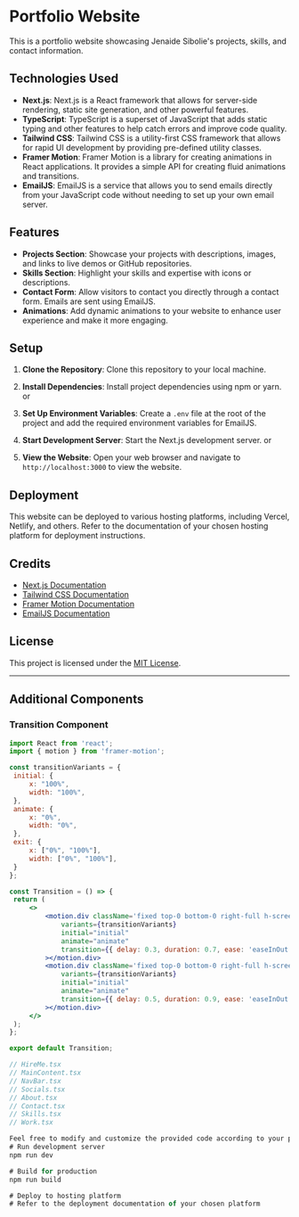 # Portfolio Website

This is a portfolio website showcasing Jenaide Sibolie's projects, skills, and contact information.

## Technologies Used

- **Next.js**: Next.js is a React framework that allows for server-side rendering, static site generation, and other powerful features.
- **TypeScript**: TypeScript is a superset of JavaScript that adds static typing and other features to help catch errors and improve code quality.
- **Tailwind CSS**: Tailwind CSS is a utility-first CSS framework that allows for rapid UI development by providing pre-defined utility classes.
- **Framer Motion**: Framer Motion is a library for creating animations in React applications. It provides a simple API for creating fluid animations and transitions.
- **EmailJS**: EmailJS is a service that allows you to send emails directly from your JavaScript code without needing to set up your own email server.

## Features

- **Projects Section**: Showcase your projects with descriptions, images, and links to live demos or GitHub repositories.
- **Skills Section**: Highlight your skills and expertise with icons or descriptions.
- **Contact Form**: Allow visitors to contact you directly through a contact form. Emails are sent using EmailJS.
- **Animations**: Add dynamic animations to your website to enhance user experience and make it more engaging.

## Setup

1. **Clone the Repository**: Clone this repository to your local machine.


2. **Install Dependencies**: Install project dependencies using npm or yarn.
or
3. **Set Up Environment Variables**: Create a `.env` file at the root of the project and add the required environment variables for EmailJS.

4. **Start Development Server**: Start the Next.js development server.
or

5. **View the Website**: Open your web browser and navigate to `http://localhost:3000` to view the website.

## Deployment

This website can be deployed to various hosting platforms, including Vercel, Netlify, and others. Refer to the documentation of your chosen hosting platform for deployment instructions.

## Credits

- [Next.js Documentation](https://nextjs.org/docs)
- [Tailwind CSS Documentation](https://tailwindcss.com/docs)
- [Framer Motion Documentation](https://www.framer.com/docs/)
- [EmailJS Documentation](https://www.emailjs.com/docs/)

## License

This project is licensed under the [MIT License](LICENSE).

---

## Additional Components

### Transition Component

```jsx
import React from 'react';
import { motion } from 'framer-motion';

const transitionVariants = {
 initial: {
     x: "100%",
     width: "100%",
 },
 animate: {
     x: "0%",
     width: "0%",
 },
 exit: {
     x: ["0%", "100%"],
     width: ["0%", "100%"],
 }
};

const Transition = () => {
 return (
     <>
         <motion.div className='fixed top-0 bottom-0 right-full h-screen z-30 bg-slate-500'
             variants={transitionVariants}
             initial="initial"
             animate="animate"
             transition={{ delay: 0.3, duration: 0.7, ease: 'easeInOut' }}
         ></motion.div>
         <motion.div className='fixed top-0 bottom-0 right-full h-screen z-20 bg-slate-700'
             variants={transitionVariants}
             initial="initial"
             animate="animate"
             transition={{ delay: 0.5, duration: 0.9, ease: 'easeInOut' }}
         ></motion.div>
     </>
 );
};

export default Transition;

// HireMe.tsx
// MainContent.tsx
// NavBar.tsx
// Socials.tsx
// About.tsx
// Contact.tsx
// Skills.tsx
// Work.tsx

Feel free to modify and customize the provided code according to your project requirements.
# Run development server
npm run dev

# Build for production
npm run build

# Deploy to hosting platform
# Refer to the deployment documentation of your chosen platform

